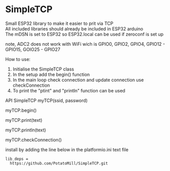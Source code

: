 # SimpleTCP
Small ESP32 library to make it easier to prit via TCP  
All included libraries should already be included in ESP32 arduino  
The mDSN is set to ESP32 so ESP32.local can be used if zeroconf is set up

note, ADC2 does not work with WiFi wich is GPIO0, GPIO2, GPIO4, GPIO12 - GPIO15, GOIO25 - GPIO27


How to use:
1. Initialise the SimpleTCP class
2. In the setup add the begin() function
3. In the main loop check connection and update connection use checkConnection
4. To print the "ptint" and "println" function can be used


API
SimpleTCP myTCP(ssid, password)

myTCP.begin()

myTCP.print(text)

myTCP.println(text)

myTCP.checkConnection()

install by adding the line below in the platformio.ini text file

```
lib_deps =
  https://github.com/PotatoMill/SimpleTCP.git
```
